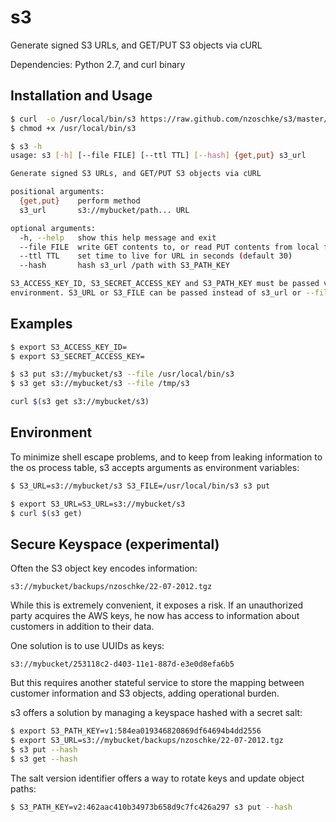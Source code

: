 # s3

Generate signed S3 URLs, and GET/PUT S3 objects via cURL

Dependencies: Python 2.7, and curl binary

## Installation and Usage

```bash
$ curl  -o /usr/local/bin/s3 https://raw.github.com/nzoschke/s3/master/s3.py
$ chmod +x /usr/local/bin/s3

$ s3 -h
usage: s3 [-h] [--file FILE] [--ttl TTL] [--hash] {get,put} s3_url

Generate signed S3 URLs, and GET/PUT S3 objects via cURL

positional arguments:
  {get,put}    perform method
  s3_url       s3://mybucket/path... URL

optional arguments:
  -h, --help   show this help message and exit
  --file FILE  write GET contents to, or read PUT contents from local file
  --ttl TTL    set time to live for URL in seconds (default 30)
  --hash       hash s3_url /path with S3_PATH_KEY

S3_ACCESS_KEY_ID, S3_SECRET_ACCESS_KEY and S3_PATH_KEY must be passed via the
environment. S3_URL or S3_FILE can be passed instead of s3_url or --file.
```

## Examples

```bash
$ export S3_ACCESS_KEY_ID=
$ export S3_SECRET_ACCESS_KEY=

$ s3 put s3://mybucket/s3 --file /usr/local/bin/s3
$ s3 get s3://mybucket/s3 --file /tmp/s3

curl $(s3 get s3://mybucket/s3)
```

## Environment

To minimize shell escape problems, and to keep from leaking information to the 
os process table, s3 accepts arguments as environment variables:

```sh
$ S3_URL=s3://mybucket/s3 S3_FILE=/usr/local/bin/s3 s3 put

$ export S3_URL=S3_URL=s3://mybucket/s3
$ curl $(s3 get)
```

## Secure Keyspace (experimental)

Often the S3 object key encodes information:

    s3://mybucket/backups/nzoschke/22-07-2012.tgz

While this is extremely convenient, it exposes a risk. If an unauthorized
party acquires the AWS keys, he now has access to information about customers in
addition to their data.

One solution is to use UUIDs as keys:

    s3://mybucket/253118c2-d403-11e1-887d-e3e0d8efa6b5

But this requires another stateful service to store the mapping between customer
information and S3 objects, adding operational burden.

s3 offers a solution by managing a keyspace hashed with a secret salt:

```bash
$ export S3_PATH_KEY=v1:584ea019346820869df64694b4dd2556
$ export S3_URL=s3://mybucket/backups/nzoschke/22-07-2012.tgz
$ s3 put --hash
$ s3 get --hash
```

The salt version identifier offers a way to rotate keys and update object paths:

```bash
$ S3_PATH_KEY=v2:462aac410b34973b658d9c7fc426a297 s3 put --hash
```
